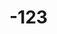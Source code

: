 # -123
<DOCTYPE html>
<html lang= "en">
<head>
 <title>ROADSPIN WORRIORS/<title>
</head>
  <body>
   
